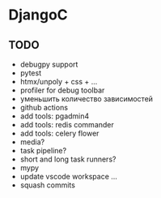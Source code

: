 # DjangoC

## TODO

- debugpy support
- pytest
- htmx/unpoly + css + ...
- profiler for debug toolbar
- уменьшить количество зависимостей
- github actions
- add tools: pgadmin4
- add tools: redis commander
- add tools: celery flower
- media?
- task pipeline?
- short and long task runners?
- mypy
- update vscode workspace
  ...
- squash commits
